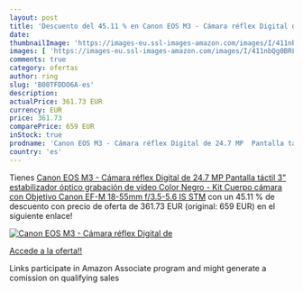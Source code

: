 ```yaml
---
layout: post
title: 'Descuento del 45.11 % en Canon EOS M3 - Cámara réflex Digital de '
date: 
thumbnailImage: 'https://images-eu.ssl-images-amazon.com/images/I/411nbQg0BRL._SL200_.jpg'
images: [ 'https://images-eu.ssl-images-amazon.com/images/I/411nbQg0BRL._SL200_.jpg' ]
comments: true
category: ofertas
author: ring
slug: 'B00TFDDO6A-es'
description:
actualPrice: 361.73 EUR
currency: EUR
price: 361.73
comparePrice: 659 EUR
inStock: true
prodname: 'Canon EOS M3 - Cámara réflex Digital de 24.7 MP  Pantalla táctil 3"  estabilizador óptico  grabación de vídeo   Color Negro - Kit Cuerpo cámara con Objetivo Canon EF-M 18-55mm f/3.5-5.6 IS STM'
country: 'es'
---
```


Tienes [Canon EOS M3 - Cámara réflex Digital de 24.7 MP  Pantalla táctil 3"  estabilizador óptico  grabación de vídeo   Color Negro - Kit Cuerpo cámara con Objetivo Canon EF-M 18-55mm f/3.5-5.6 IS STM](https://www.amazon.es/dp/B00TFDDO6A/?tag=tolees-21) con un 45.11 % de descuento con precio de oferta de 361.73 EUR (original: 659 EUR) en el siguiente enlace!

[![Canon EOS M3 - Cámara réflex Digital de ](https://images-eu.ssl-images-amazon.com/images/I/411nbQg0BRL._SL200_.jpg)](https://www.amazon.es/dp/B00TFDDO6A/?tag=tolees-21)

[Accede a la oferta!!](https://www.amazon.es/dp/B00TFDDO6A/?tag=tolees-21)

Links participate in Amazon Associate program and might generate a comission on qualifying sales


